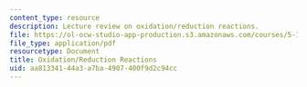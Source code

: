 ```yaml
---
content_type: resource
description: Lecture review on oxidation/reduction reactions.
file: https://ol-ocw-studio-app-production.s3.amazonaws.com/courses/5-111-principles-of-chemical-science-fall-2008/aa81334144a3a7ba4907400f9d2c94cc_bioex_lect25.pdf
file_type: application/pdf
resourcetype: Document
title: Oxidation/Reduction Reactions
uid: aa813341-44a3-a7ba-4907-400f9d2c94cc
---
```

